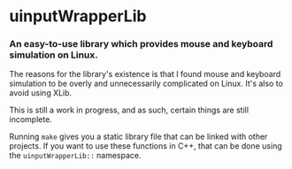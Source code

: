 # uinputWrapperLib

### An easy-to-use library which provides mouse and keyboard simulation on Linux.

The reasons for the library's existence is that I found mouse and keyboard simulation to be overly and unnecessarily complicated on Linux. It's also to avoid using XLib.

This is still a work in progress, and as such, certain things are still incomplete.

Running `make` gives you a static library file that can be linked with other projects.
If you want to use these functions in C++, that can be done using the `uinputWrapperLib::` namespace.
